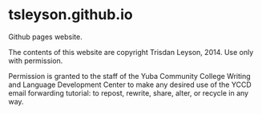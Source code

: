tsleyson.github.io
==================

Github pages website.

The contents of this website are copyright Trisdan Leyson, 2014. Use only with permission.

Permission is granted to the staff of the Yuba Community College Writing and Language Development Center to make any desired use of the YCCD email forwarding tutorial: to repost, rewrite, share, alter, or recycle in any way.  
